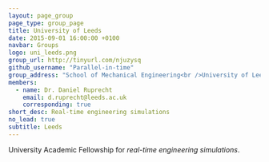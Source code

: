 ```yaml
---
layout: page_group
page_type: group_page
title: University of Leeds
date: 2015-09-01 16:00:00 +0100
navbar: Groups
logo: uni_leeds.png
group_url: http://tinyurl.com/njuzysq
github_username: "Parallel-in-time"
group_address: "School of Mechanical Engineering<br />University of Leeds<br />Leeds LS2 9JT, UK"
members:
  - name: Dr. Daniel Ruprecht
    email: d.ruprecht@leeds.ac.uk
    corresponding: true
short_desc: Real-time engineering simulations
no_lead: true
subtitle: Leeds
---
```


University Academic Fellowship for _real-time engineering simulations_.
